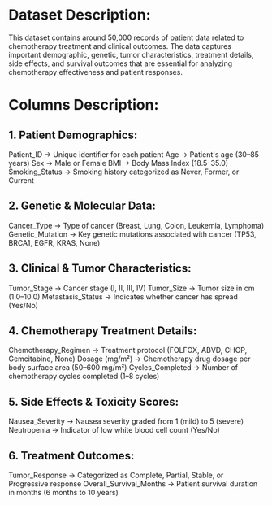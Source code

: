 # Dataset Description:
This dataset contains around 50,000 records of patient data related to chemotherapy treatment and clinical outcomes. The data captures important demographic, genetic, tumor characteristics, treatment details, side effects, and survival outcomes that are essential for analyzing chemotherapy effectiveness and patient responses.

# Columns Description:
## 1. Patient Demographics:
Patient_ID → Unique identifier for each patient
Age → Patient's age (30–85 years)
Sex → Male or Female
BMI → Body Mass Index (18.5–35.0)
Smoking_Status → Smoking history categorized as Never, Former, or Current
## 2. Genetic & Molecular Data:
Cancer_Type → Type of cancer (Breast, Lung, Colon, Leukemia, Lymphoma)
Genetic_Mutation → Key genetic mutations associated with cancer (TP53, BRCA1, EGFR, KRAS, None)
## 3. Clinical & Tumor Characteristics:
Tumor_Stage → Cancer stage (I, II, III, IV)
Tumor_Size → Tumor size in cm (1.0–10.0)
Metastasis_Status → Indicates whether cancer has spread (Yes/No)
## 4. Chemotherapy Treatment Details:
Chemotherapy_Regimen → Treatment protocol (FOLFOX, ABVD, CHOP, Gemcitabine, None)
Dosage (mg/m²) → Chemotherapy drug dosage per body surface area (50–600 mg/m²)
Cycles_Completed → Number of chemotherapy cycles completed (1–8 cycles)
## 5. Side Effects & Toxicity Scores:
Nausea_Severity → Nausea severity graded from 1 (mild) to 5 (severe)
Neutropenia → Indicator of low white blood cell count (Yes/No)
## 6. Treatment Outcomes:
Tumor_Response → Categorized as Complete, Partial, Stable, or Progressive response
Overall_Survival_Months → Patient survival duration in months (6 months to 10 years)
